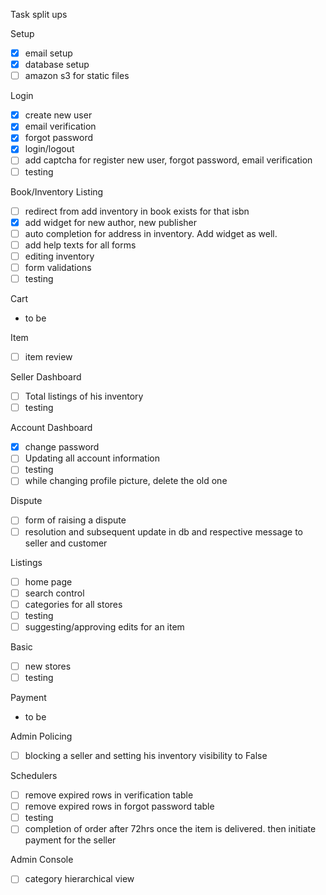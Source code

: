 Task split ups

Setup
- [x] email setup
- [x] database setup
- [ ] amazon s3 for static files

Login
- [x] create new user
- [x] email verification
- [x] forgot password
- [x] login/logout
- [ ] add captcha for register new user, forgot password, email verification
- [ ] testing

Book/Inventory Listing
- [ ] redirect from add inventory in book exists for that isbn
- [x] add widget for new author, new publisher
- [ ] auto completion for address in inventory. Add widget as well.
- [ ] add help texts for all forms
- [ ] editing inventory
- [ ] form validations
- [ ] testing

Cart
- to be

Item
- [ ] item review

Seller Dashboard
- [ ] Total listings of his inventory
- [ ] testing

Account Dashboard
- [x] change password
- [ ] Updating all account information
- [ ] testing
- [ ] while changing profile picture, delete the old one

Dispute
- [ ] form of raising a dispute
- [ ] resolution and subsequent update in db and respective message to seller and customer

Listings
- [ ] home page
- [ ] search control
- [ ] categories for all stores
- [ ] testing
- [ ] suggesting/approving edits for an item

Basic
- [ ] new stores
- [ ] testing

Payment
- to be

Admin Policing
- [ ] blocking a seller and setting his inventory visibility to False

Schedulers
- [ ] remove expired rows in verification table
- [ ] remove expired rows in forgot password table
- [ ] testing
- [ ] completion of order after 72hrs once the item is delivered. then initiate payment for the seller

Admin Console
- [ ] category hierarchical view